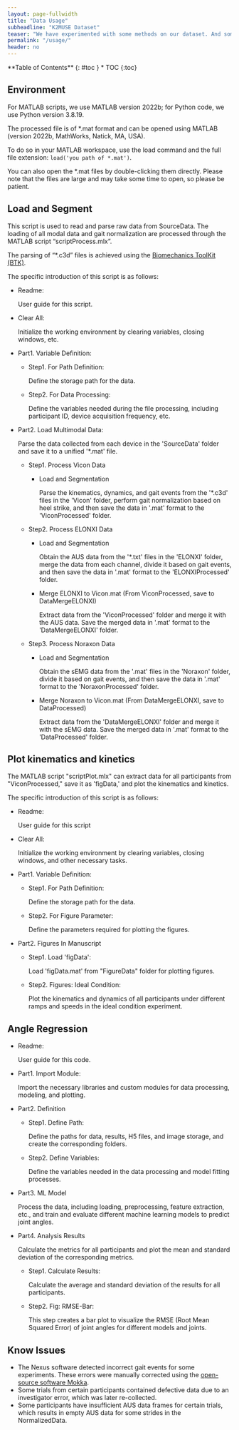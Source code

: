 ```yaml
---
layout: page-fullwidth
title: "Data Usage"
subheadline: "K2MUSE Dataset"
teaser: "We have experimented with some methods on our dataset. And some tools and SDK are provided for using the dataset."
permalink: "/usage/"
header: no
---
```

<div class="panel radius" markdown="1">
**Table of Contents**
{: #toc }
*  TOC
{:toc}
</div>

## Environment

For MATLAB scripts, we use MATLAB version 2022b; for Python code, we use Python version 3.8.19.

The processed file is of *.mat format and can be opened using MATLAB (version 2022b, MathWorks, Natick, MA, USA).

To do so in your MATLAB workspace, use the load command and the full file extension: `load('you path of *.mat')`​.

You can also open the \*.mat files by double-clicking them directly. Please note that the files are large and may take some time to open, so please be patient.



## Load and Segment

This script is used to read and parse raw data from SourceData. The loading of all modal data and gait normalization are processed through the MATLAB script “scriptProcess.mlx”.

The parsing of “\*.c3d” files is achieved using the [Biomechanics ToolKit (BTK)](https://biomechanical-toolkit.github.io/docs/).

The specific introduction of this script is as follows:

* Readme:

  User guide for this script.

* Clear All:

  Initialize the working environment by clearing variables, closing windows, etc.

* Part1. Variable Definition:

  * Step1. For Path Definition:

    Define the storage path for the data.

  * Step2. For Data Processing:

    Define the variables needed during the file processing, including participant ID, device acquisition frequency, etc.

* Part2. Load Multimodal Data:

  Parse the data collected from each device in the 'SourceData' folder and save it to a unified '\*.mat' file.

  * Step1. Process Vicon Data

    * Load and Segmentation

      Parse the kinematics, dynamics, and gait events from the '\*.c3d' files in the 'Vicon' folder, perform gait normalization based on heel strike, and then save the data in '.mat' format to the 'ViconProcessed' folder.

  * Step2. Process ELONXI Data

    * Load and Segmentation

      Obtain the AUS data from the '\*.txt' files in the 'ELONXI' folder, merge the data from each channel, divide it based on gait events, and then save the data in '.mat' format to the 'ELONXIProcessed' folder.

    * Merge ELONXI to Vicon.mat (From ViconProcessed, save to DataMergeELONXI)

      Extract data from the 'ViconProcessed' folder and merge it with the AUS data. Save the merged data in '.mat' format to the 'DataMergeELONXI' folder.

  * Step3. Process Noraxon Data

    * Load and Segmentation

      Obtain the sEMG data from the '.mat' files in the 'Noraxon' folder, divide it based on gait events, and then save the data in '.mat' format to the 'NoraxonProcessed' folder.

    * Merge Noraxon to Vicon.mat (From DataMergeELONXI, save to DataProcessed)

      Extract data from the 'DataMergeELONXI' folder and merge it with the sEMG data. Save the merged data in '.mat' format to the 'DataProcessed' folder.



## Plot kinematics and kinetics

The MATLAB script "scriptPlot.mlx" can extract data for all participants from "ViconProcessed," save it as 'figData,' and plot the kinematics and kinetics.

The specific introduction of this script is as follows:

* Readme:

  User guide for this script

* Clear All:

  Initialize the working environment by clearing variables, closing windows, and other necessary tasks.

* Part1. Variable Definition:

  * Step1. For Path Definition:

    Define the storage path for the data.

  * Step2. For Figure Parameter:

    Define the parameters required for plotting the figures.

* Part2. Figures In Manuscript

  * Step1. Load 'figData':

    Load 'figData.mat' from "FigureData" folder for plotting figures.

  * Step2. Figures: Ideal Condition:

    Plot the kinematics and dynamics of all participants under different ramps and speeds in the ideal condition experiment.


## Angle Regression

* Readme:
  
  User guide for this code.

* Part1. Import Module:
  
  Import the necessary libraries and custom modules for data processing, modeling, and plotting.

* Part2. Definition

  * Step1. Define Path:

    Define the paths for data, results, H5 files, and image storage, and create the corresponding folders.

  * Step2. Define Variables:

    Define the variables needed in the data processing and model fitting processes.

* Part3. ML Model

  Process the data, including loading, preprocessing, feature extraction, etc., and train and evaluate different machine learning models to predict joint angles.

* Part4. Analysis Results

  Calculate the metrics for all participants and plot the mean and standard deviation of the corresponding metrics.

  * Step1. Calculate Results:

    Calculate the average and standard deviation of the results for all participants.

  * Step2. Fig: RMSE-Bar:

    This step creates a bar plot to visualize the RMSE (Root Mean Squared Error) of joint angles for different models and joints.





## Know Issues

* The Nexus software detected incorrect gait events for some experiments. These errors were manually corrected using the [open-source software Mokka](https://biomechanical-toolkit.github.io/mokka/index.html).
* Some trials from certain participants contained defective data due to an investigator error, which was later re-collected.
* Some participants have insufficient AUS data frames for certain trials, which results in empty AUS data for some strides in the NormalizedData.



